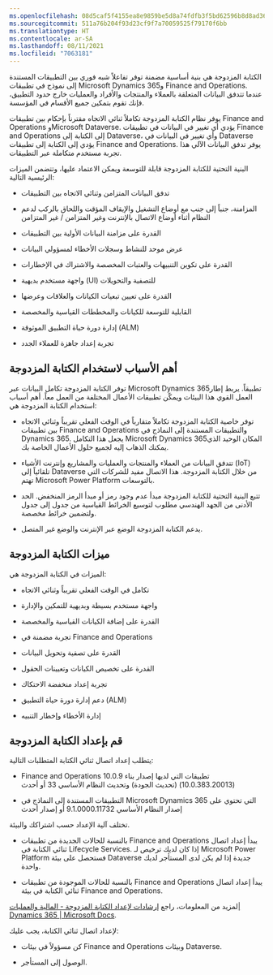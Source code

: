 ```yaml
---
ms.openlocfilehash: 08d5caf5f4155ea8e9859be5d8a74fdfb3f5bd62596b8d8ad36c25182734e8e4
ms.sourcegitcommit: 511a76b204f93d23cf9f7a70059525f79170f6bb
ms.translationtype: HT
ms.contentlocale: ar-SA
ms.lasthandoff: 08/11/2021
ms.locfileid: "7063181"
---
```

الكتابة المزدوجة هي بنية أساسية مضمنة توفر تفاعلاً شبه فوري بين التطبيقات المستندة إلى نموذج في تطبيقات Microsoft Dynamics 365و Finance and Operations. عندما تتدفق البيانات المتعلقة بالعملاء والمنتجات والأفراد والعمليات خارج حدود التطبيق، فإنك تقوم بتمكين جميع الأقسام في المؤسسة.

يوفر نظام الكتابة المزدوجة تكاملاً ثنائي الاتجاه مقترناً بإحكام بين تطبيقات Finance and Operations وMicrosoft Dataverse. يؤدي أي تغيير في البيانات في تطبيقات Finance and Operations إلى الكتابة إلى Dataverse، وأي تغيير في البيانات في Dataverse يؤدي إلى الكتابة إلى تطبيقات Finance and Operations. يوفر تدفق البيانات الآلي هذا تجربة مستخدم متكاملة عبر التطبيقات.

البنية التحتية للكتابة المزدوجة قابلة للتوسعة ويمكن الاعتماد عليها، وتتضمن الميزات الرئيسية التالية:

- تدفق البيانات المتزامن وثنائي الاتجاه بين التطبيقات

- المزامنة، جنباً إلى جنب مع أوضاع التشغيل والإيقاف المؤقت واللحاق بالركب لدعم النظام أثناء أوضاع الاتصال بالإنترنت وغير المتزامن / غير المتزامن

- القدرة على مزامنة البيانات الأولية بين التطبيقات

- عرض موحد للنشاط وسجلات الأخطاء لمسؤولي البيانات

- القدرة على تكوين التنبيهات والعتبات المخصصة والاشتراك في الإخطارات

- واجهة مستخدم بديهية (UI) للتصفية والتحويلات

- القدرة على تعيين تبعيات الكيانات والعلاقات وعرضها

- القابلية للتوسعة للكيانات والمخططات القياسية والمخصصة

- إدارة دورة حياة التطبيق الموثوقة (ALM)

- تجربة إعداد جاهزة للعملاء الجدد

## <a name="top-reasons-to-use-dual-write"></a>أهم الأسباب لاستخدام الكتابة المزدوجة

توفر الكتابة المزدوجة تكامل البيانات عبر Microsoft Dynamics 365تطبيقاً. يربط إطار العمل القوي هذا البيئات ويمكّن تطبيقات الأعمال المختلفة من العمل معاً. أهم أسباب استخدام الكتابة المزدوجة هي:

- توفر خاصية الكتابة المزدوجة تكاملاً متقارباً في الوقت الفعلي تقريباً وثنائي الاتجاه بين تطبيقات Finance and Operations والتطبيقات المستندة إلى النماذج في Dynamics 365. يجعل هذا التكامل Microsoft Dynamics 365المكان الوحيد الذي يمكنك الذهاب إليه لجميع حلول الأعمال الخاصة بك.

- تتدفق البيانات من العملاء والمنتجات والعمليات والمشاريع وإنترنت الأشياء (IoT) تلقائياً إلى Dataverse من خلال الكتابة المزدوجة. هذا الاتصال مفيد للشركات التي تهتم Microsoft Power Platform بالتوسعات.

- تتبع البنية التحتية للكتابة المزدوجة مبدأ عدم وجود رمز أو مبدأ الرمز المنخفض. الحد الأدنى من الجهد الهندسي مطلوب لتوسيع الخرائط القياسية من جدول إلى جدول ولتضمين خرائط مخصصة.

- يدعم الكتابة المزدوجة الوضع عبر الإنترنت والوضع غير المتصل.

## <a name="dual-write-features"></a>ميزات الكتابة المزدوجة

الميزات في الكتابة المزدوجة هي:

- تكامل في الوقت الفعلي تقريباً وثنائي الاتجاه

- واجهة مستخدم بسيطة وبديهية للتمكين والإدارة

- القدرة على إضافة الكيانات القياسية والمخصصة

- تجربة مضمنة في Finance and Operations

- القدرة على تصفية وتحويل البيانات

- القدرة على تخصيص الكيانات وتعيينات الحقول

- تجربة إعداد منخفضة الاحتكاك

- دعم إدارة دورة حياة التطبيق (ALM)

- إدارة الأخطاء وإخطار التنبيه

## <a name="set-up-dual-write"></a>قم بإعداد الكتابة المزدوجة

يتطلب إعداد اتصال ثنائي الكتابة المتطلبات التالية:

- Finance and Operations تطبيقات التي لديها إصدار بناء 10.0.9 (10.0.383.20013) (تحديث الجودة) وتحديث النظام الأساسي 33 أو أحدث

- التطبيقات المستندة إلى النماذج في Microsoft Dynamics 365 التي تحتوي على إصدار النظام الأساسي 9.1.0000.11732 أو إصدار أحدث

تختلف آلية الإعداد حسب اشتراكك والبيئة.

- بالنسبة للحالات الجديدة من تطبيقات Finance and Operations يبدأ إعداد اتصال ثنائي الكتابة في Lifecycle Services. إذا كان لديك ترخيص لـ Microsoft Power Platform فستحصل على بيئة Dataverse جديدة إذا لم يكن لدى المستأجر لديك واحدة.

- بالنسبة للحالات الموجودة من تطبيقات Finance and Operations يبدأ إعداد اتصال ثنائي الكتابة في بيئة Finance and Operations.

لمزيد من المعلومات، راجع [إرشادات لإعداد الكتابة المزدوجة - المالية والعمليات| Dynamics 365 |‏ Microsoft Docs](/dynamics365/fin-ops-core/dev-itpro/data-entities/dual-write/connection-setup/?azure-portal=true).

لإعداد اتصال ثنائي الكتابة، يجب عليك:

- كن مسؤولاً في بيئات Finance and Operations وبيئات Dataverse.

- الوصول إلى المستأجر.
